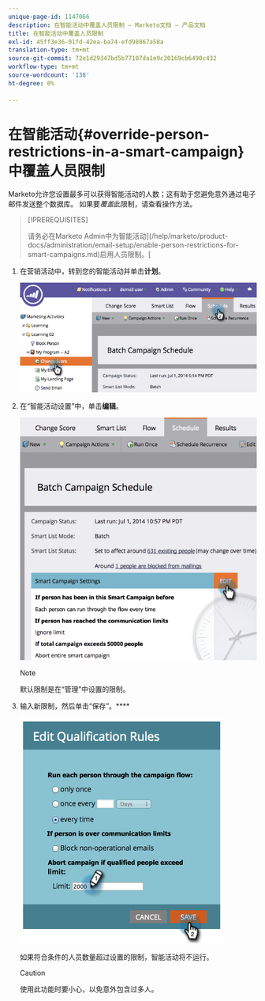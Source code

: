 ```yaml
---
unique-page-id: 1147066
description: 在智能活动中覆盖人员限制 — Marketo文档 — 产品文档
title: 在智能活动中覆盖人员限制
exl-id: 45ff3e36-01fd-42ea-ba74-efd98867a58a
translation-type: tm+mt
source-git-commit: 72e1d29347bd5b77107da1e9c30169cb6490c432
workflow-type: tm+mt
source-wordcount: '138'
ht-degree: 0%

---
```


# 在智能活动{#override-person-restrictions-in-a-smart-campaign}中覆盖人员限制

Marketo允许您设置最多可以获得智能活动的人数；这有助于您避免意外通过电子邮件发送整个数据库。 如果要&#x200B;_覆盖_&#x200B;此限制，请查看操作方法。

>[!PREREQUISITES]
>
>请务必在Marketo Admin中为智能活动](/help/marketo/product-docs/administration/email-setup/enable-person-restrictions-for-smart-campaigns.md)启用人员限制。[

1. 在营销活动中，转到您的智能活动并单击&#x200B;**计划**。

   ![](assets/one.png)

1. 在“智能活动设置”中，单击&#x200B;**编辑**。

   ![](assets/two.png)

   >[!NOTE]
   >
   >默认限制是在“管理”中设置的限制。

1. 输入新限制，然后单击“保存”。****

   ![](assets/three.png)

   如果符合条件的人员数量超过设置的限制，智能活动将不运行。

   >[!CAUTION]
   >
   >使用此功能时要小心，以免意外包含过多人。
